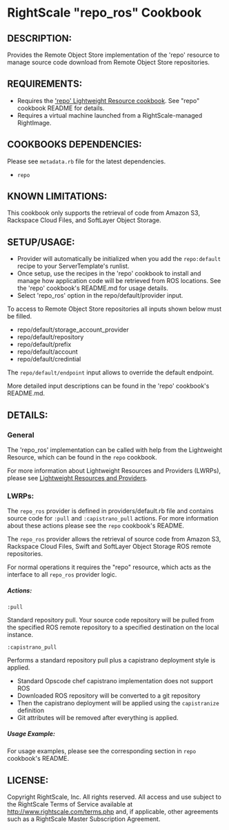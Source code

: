 # RightScale "repo_ros" Cookbook

## DESCRIPTION:

Provides the Remote Object Store implementation of the 'repo' resource to
manage source code download from Remote Object Store repositories.

## REQUIREMENTS:

* Requires the ['repo' Lightweight Resource cookbook][repo]. See "repo" cookbook
  README for details.
* Requires a virtual machine launched from a RightScale-managed RightImage.

[repo]: https://github.com/rightscale/rightscale_cookbooks/tree/master/cookbooks/repo

## COOKBOOKS DEPENDENCIES:

Please see `metadata.rb` file for the latest dependencies.

* `repo`

## KNOWN LIMITATIONS:

This cookbook only supports the retrieval of code from Amazon S3, Rackspace
Cloud Files, and SoftLayer Object Storage.

## SETUP/USAGE:

* Provider will automatically be initialized when you add the `repo:default`
  recipe to your ServerTemplate's runlist.
* Once setup, use the recipes in the 'repo' cookbook to install and manage how
  application code will be retrieved from ROS locations.
  See the 'repo' cookbook's README.md for usage details.
* Select 'repo_ros' option in the repo/default/provider input.

To access to Remote Object Store repositories all inputs shown below must be
filled.

* repo/default/storage_account_provider
* repo/default/repository
* repo/default/prefix
* repo/default/account
* repo/default/credintial

The `repo/default/endpoint` input allows to override the default endpoint.

More detailed input descriptions can be found in the 'repo' cookbook's
README.md.

## DETAILS:

### General

The 'repo_ros' implementation can be called with help from the Lightweight
Resource, which can be found in the `repo` cookbook.

For more information about Lightweight Resources and Providers (LWRPs), please
see [Lightweight Resources and Providers][Guide].

[Guide]: http://support.rightscale.com/12-Guides/Chef_Cookbooks_Developer_Guide/04-Developer/06-Development_Resources/Lightweight_Resources_and_Providers_(LWRP)

### LWRPs:

The `repo_ros` provider is defined in providers/default.rb file and contains
source code for `:pull` and `:capistrano_pull` actions.
For more information about these actions please see the `repo` cookbook's
README.

The `repo_ros` provider allows the retrieval of source code from Amazon S3,
Rackspace Cloud Files, Swift and SoftLayer Object Storage ROS remote
repositories.

For normal operations it requires the "repo" resource, which acts as the
interface to all `repo_ros` provider logic.

##### Actions:

`:pull`

Standard repository pull. Your source code repository will be pulled from the
specified ROS remote repository to a specified destination on the local
instance.

`:capistrano_pull`

Performs a standard repository pull plus a capistrano deployment style is
applied.

* Standard Opscode chef capistrano implementation does not support ROS
* Downloaded ROS repository will be converted to a git repository
* Then the capistrano deployment will be applied using the `capistranize`
  definition
* Git attributes will be removed after everything is applied.

##### Usage Example:

For usage examples, please see the corresponding section in `repo` cookbook's
README.

## LICENSE:

Copyright RightScale, Inc. All rights reserved.
All access and use subject to the RightScale Terms of Service available at
http://www.rightscale.com/terms.php and, if applicable, other agreements
such as a RightScale Master Subscription Agreement.
